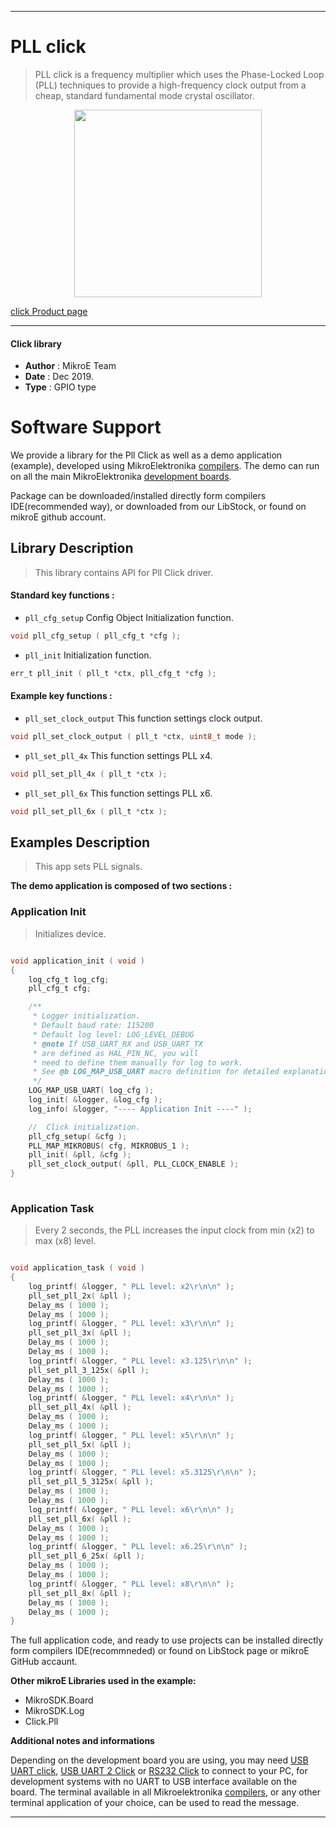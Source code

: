 
---
# PLL click

> PLL click is a frequency multiplier which uses the Phase-Locked Loop (PLL) techniques to provide a high-frequency clock output from a cheap, standard fundamental mode crystal oscillator. 

<p align="center">
  <img src="https://download.mikroe.com/images/click_for_ide/pll_click.png" height=300px>
</p>


[click Product page](https://www.mikroe.com/pll-click)

---


#### Click library 

- **Author**        : MikroE Team
- **Date**          : Dec 2019.
- **Type**          : GPIO type


# Software Support

We provide a library for the Pll Click 
as well as a demo application (example), developed using MikroElektronika 
[compilers](https://shop.mikroe.com/compilers). 
The demo can run on all the main MikroElektronika [development boards](https://shop.mikroe.com/development-boards).

Package can be downloaded/installed directly form compilers IDE(recommended way), or downloaded from our LibStock, or found on mikroE github account. 

## Library Description

> This library contains API for Pll Click driver.

#### Standard key functions :

- `pll_cfg_setup` Config Object Initialization function.
```c
void pll_cfg_setup ( pll_cfg_t *cfg ); 
```

- `pll_init` Initialization function.
```c
err_t pll_init ( pll_t *ctx, pll_cfg_t *cfg );
```

#### Example key functions :

- `pll_set_clock_output` This function settings clock output.
```c
void pll_set_clock_output ( pll_t *ctx, uint8_t mode );
```

- `pll_set_pll_4x` This function settings PLL x4.
```c
void pll_set_pll_4x ( pll_t *ctx );
```

- `pll_set_pll_6x` This function settings PLL x6.
```c
void pll_set_pll_6x ( pll_t *ctx );
```

## Examples Description

> This app sets PLL signals.

**The demo application is composed of two sections :**

### Application Init 

> Initializes device.

```c

void application_init ( void )
{
    log_cfg_t log_cfg;
    pll_cfg_t cfg;

    /** 
     * Logger initialization.
     * Default baud rate: 115200
     * Default log level: LOG_LEVEL_DEBUG
     * @note If USB_UART_RX and USB_UART_TX 
     * are defined as HAL_PIN_NC, you will 
     * need to define them manually for log to work. 
     * See @b LOG_MAP_USB_UART macro definition for detailed explanation.
     */
    LOG_MAP_USB_UART( log_cfg );
    log_init( &logger, &log_cfg );
    log_info( &logger, "---- Application Init ----" );

    //  Click initialization.
    pll_cfg_setup( &cfg );
    PLL_MAP_MIKROBUS( cfg, MIKROBUS_1 );
    pll_init( &pll, &cfg );
    pll_set_clock_output( &pll, PLL_CLOCK_ENABLE );
}
  
```

### Application Task

> Every 2 seconds, the PLL increases the input clock from min (x2) to max (x8) level.

```c

void application_task ( void )
{
    log_printf( &logger, " PLL level: x2\r\n\n" );
    pll_set_pll_2x( &pll );
    Delay_ms ( 1000 );
    Delay_ms ( 1000 );
    log_printf( &logger, " PLL level: x3\r\n\n" );
    pll_set_pll_3x( &pll );
    Delay_ms ( 1000 );
    Delay_ms ( 1000 );
    log_printf( &logger, " PLL level: x3.125\r\n\n" );
    pll_set_pll_3_125x( &pll );
    Delay_ms ( 1000 );
    Delay_ms ( 1000 );
    log_printf( &logger, " PLL level: x4\r\n\n" );
    pll_set_pll_4x( &pll );
    Delay_ms ( 1000 );
    Delay_ms ( 1000 );
    log_printf( &logger, " PLL level: x5\r\n\n" );
    pll_set_pll_5x( &pll );
    Delay_ms ( 1000 );
    Delay_ms ( 1000 );
    log_printf( &logger, " PLL level: x5.3125\r\n\n" );
    pll_set_pll_5_3125x( &pll );
    Delay_ms ( 1000 );
    Delay_ms ( 1000 );
    log_printf( &logger, " PLL level: x6\r\n\n" );
    pll_set_pll_6x( &pll );
    Delay_ms ( 1000 );
    Delay_ms ( 1000 );
    log_printf( &logger, " PLL level: x6.25\r\n\n" );
    pll_set_pll_6_25x( &pll );
    Delay_ms ( 1000 );
    Delay_ms ( 1000 );
    log_printf( &logger, " PLL level: x8\r\n\n" );
    pll_set_pll_8x( &pll );
    Delay_ms ( 1000 );
    Delay_ms ( 1000 );
} 

```

The full application code, and ready to use projects can be  installed directly form compilers IDE(recommneded) or found on LibStock page or mikroE GitHub accaunt.

**Other mikroE Libraries used in the example:** 

- MikroSDK.Board
- MikroSDK.Log
- Click.Pll

**Additional notes and informations**

Depending on the development board you are using, you may need 
[USB UART click](https://shop.mikroe.com/usb-uart-click), 
[USB UART 2 Click](https://shop.mikroe.com/usb-uart-2-click) or 
[RS232 Click](https://shop.mikroe.com/rs232-click) to connect to your PC, for 
development systems with no UART to USB interface available on the board. The 
terminal available in all Mikroelektronika 
[compilers](https://shop.mikroe.com/compilers), or any other terminal application 
of your choice, can be used to read the message.



---
